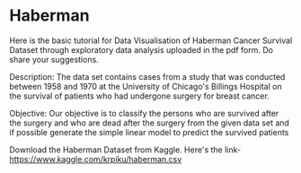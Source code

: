 # Haberman
Here is the basic tutorial for Data Visualisation of Haberman Cancer Survival Dataset through exploratory data analysis uploaded in the pdf form. Do share your suggestions. 

Description: The data set contains cases from a study that was conducted between 1958 and 1970 at the University of Chicago's Billings Hospital on the survival of patients who had undergone surgery for breast cancer.

Objective: Our objective is to classify the persons who are survived after the surgery and who are dead after the surgery from the given data set and if possible generate the simple linear model to predict the survived patients  

Download the Haberman Dataset from Kaggle.
Here's the link-https://www.kaggle.com/krpiku/haberman.csv


